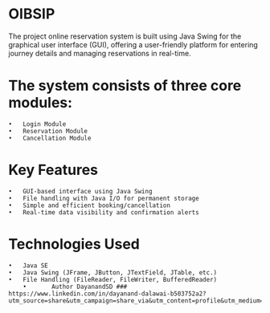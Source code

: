 # OIBSIP
The project online reservation system is built using Java Swing for the graphical user interface (GUI), offering a user-friendly platform for entering journey details and managing reservations in real-time.
# The system consists of three core modules:
	•	Login Module
	•	Reservation Module
	•	Cancellation Module
# Key Features
	•	GUI-based interface using Java Swing
	•	File handling with Java I/O for permanent storage
	•	Simple and efficient booking/cancellation
	•	Real-time data visibility and confirmation alerts
 # Technologies Used
	•	Java SE
	•	Java Swing (JFrame, JButton, JTextField, JTable, etc.)
	•	File Handling (FileReader, FileWriter, BufferedReader)
        •       Author DayanandSD ### https://www.linkedin.com/in/dayanand-dalawai-b503752a2?utm_source=share&utm_campaign=share_via&utm_content=profile&utm_medium=ios_app
